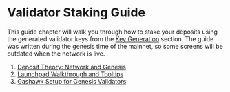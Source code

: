 # Validator Staking Guide

This guide chapter will walk you through how to stake your deposits using the generated validator keys from the [Key Generation](/validator-key-generation/) section. The guide was written during the genesis time of the mainnet, so some screens will be outdated when the network is live.

1. [Deposit Theory: Network and Genesis](./01-deposit-theory.md)
2. [Launchpad Walkthrough and Tooltips](./02-launchpad.md)
3. [Gashawk Setup for Genesis Validators](./03-eth-gashawk.md)
